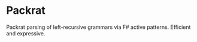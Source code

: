 # Packrat
Packrat parsing of left-recursive grammars via F# active patterns. Efficient and expressive.
